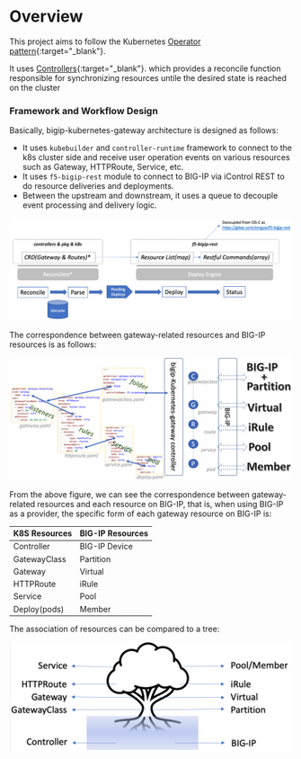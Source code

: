 # Overview

This project aims to follow the Kubernetes [Operator pattern](https://kubernetes.io/docs/concepts/extend-kubernetes/operator/){:target="_blank"}.

It uses [Controllers](https://kubernetes.io/docs/concepts/architecture/controller/){:target="_blank"}.
which provides a reconcile function responsible for synchronizing resources untile the desired state is reached on the cluster 

### Framework and Workflow Design

 Basically, bigip-kubernetes-gateway architecture is designed as follows:

* It uses `kubebuilder` and `controller-runtime` framework to connect to the k8s cluster side and receive user operation events on various resources such as Gateway, HTTPRoute, Service, etc.
* It uses `f5-bigip-rest` module to connect to BIG-IP via iControl REST to do resource deliveries and deployments.
* Between the upstream and downstream, it uses a queue to decouple event processing and delivery logic.

![image](./frame-and-flow-design.png)

The correspondence between gateway-related resources and BIG-IP resources is as follows:

![image](./resource-links-and-mappings.png)

From the above figure, we can see the correspondence between gateway-related resources and each resource on BIG-IP, that is, when using BIG-IP as a provider, the specific form of each gateway resource on BIG-IP is:

| K8S Resources      | BIG-IP Resources |
| ----------- | ----------- |
|Controller | BIG-IP Device |
| GatewayClass      |  Partition       |
| Gateway   | Virtual        |
|HTTPRoute| iRule|
|Service|Pool|
|Deploy(pods)|Member|

The association of resources can be compared to a tree:

![image](./resources-layout-like-a-tree.png)